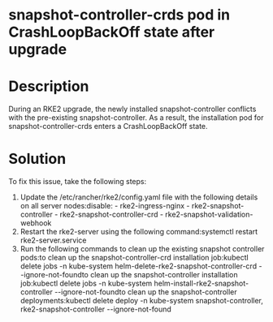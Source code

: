 ﻿# snapshot-controller-crds pod in CrashLoopBackOff state after upgrade

# Description

During an RKE2 upgrade, the newly installed snapshot-controller conflicts with the pre-existing snapshot-controller. As a result, the installation pod for snapshot-controller-crds enters a CrashLoopBackOff state.

# Solution

To fix this issue, take the following steps:

1. Update the /etc/rancher/rke2/config.yaml file with the following details on all server nodes:disable: - rke2-ingress-nginx - rke2-snapshot-controller - rke2-snapshot-controller-crd - rke2-snapshot-validation-webhook
2. Restart the rke2-server using the following command:systemctl restart rke2-server.service
3. Run the following commands to clean up the existing snapshot controller pods:to clean up the snapshot-controller-crd installation job:kubectl delete jobs -n kube-system helm-delete-rke2-snapshot-controller-crd --ignore-not-foundto clean up the snapshot-controller installation job:kubectl delete jobs -n kube-system helm-install-rke2-snapshot-controller --ignore-not-foundto clean up the snapshot-controller deployments:kubectl delete deploy -n kube-system snapshot-controller, rke2-snapshot-controller --ignore-not-found
